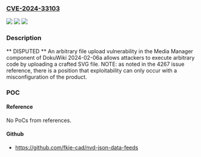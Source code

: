 ### [CVE-2024-33103](https://cve.mitre.org/cgi-bin/cvename.cgi?name=CVE-2024-33103)
![](https://img.shields.io/static/v1?label=Product&message=n%2Fa&color=blue)
![](https://img.shields.io/static/v1?label=Version&message=n%2Fa&color=blue)
![](https://img.shields.io/static/v1?label=Vulnerability&message=n%2Fa&color=brighgreen)

### Description

** DISPUTED ** An arbitrary file upload vulnerability in the Media Manager component of DokuWiki 2024-02-06a allows attackers to execute arbitrary code by uploading a crafted SVG file. NOTE: as noted in the 4267 issue reference, there is a position that exploitability can only occur with a misconfiguration of the product.

### POC

#### Reference
No PoCs from references.

#### Github
- https://github.com/fkie-cad/nvd-json-data-feeds

